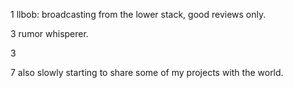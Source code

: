 1 llbob: broadcasting from the lower stack, good reviews only.

3 rumor whisperer.

3 

7 also slowly starting to share some of my projects with the world.



